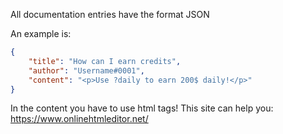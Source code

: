 All documentation entries have the format JSON

An example is: 

```json
{
    "title": "How can I earn credits",
    "author": "Username#0001",
    "content": "<p>Use ?daily to earn 200$ daily!</p>"
}
```

In the content you have to use html tags! This site can help you: https://www.onlinehtmleditor.net/